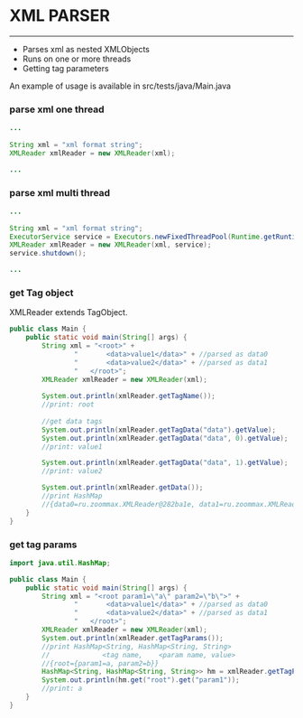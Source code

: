 # XML PARSER



---
- Parses xml as nested XMLObjects
- Runs on one or more threads
- Getting tag parameters

An example of usage is available in src/tests/java/Main.java

### parse xml one thread
```java
...
        
String xml = "xml format string";
XMLReader xmlReader = new XMLReader(xml);

...
```

### parse xml multi thread
```java
...
        
String xml = "xml format string";
ExecutorService service = Executors.newFixedThreadPool(Runtime.getRuntime().availableProcessors());
XMLReader xmlReader = new XMLReader(xml, service);
service.shutdown();

...
```

### get Tag object
XMLReader extends TagObject.
```java
public class Main {
    public static void main(String[] args) {
        String xml = "<root>" +
                "       <data>value1</data>" + //parsed as data0
                "       <data>value2</data>" + //parsed as data1
                "   </root>";
        XMLReader xmlReader = new XMLReader(xml);
        
        System.out.println(xmlReader.getTagName());
        //print: root
        
        //get data tags
        System.out.println(xmlReader.getTagData("data").getValue);
        System.out.println(xmlReader.getTagData("data", 0).getValue);
        //print: value1

        System.out.println(xmlReader.getTagData("data", 1).getValue);
        //print: value2

        System.out.println(xmlReader.getData());
        //print HashMap
        //{data0=ru.zoommax.XMLReader@282ba1e, data1=ru.zoommax.XMLReader@13b6d03}
    }
}
```

### get tag params

```java
import java.util.HashMap;

public class Main {
    public static void main(String[] args) {
        String xml = "<root param1=\"a\" param2=\"b\">" +
                "       <data>value1</data>" + //parsed as data0
                "       <data>value2</data>" + //parsed as data1
                "   </root>";
        XMLReader xmlReader = new XMLReader(xml);
        System.out.println(xmlReader.getTagParams());
        //print HashMap<String, HashMap<String, String>
        //             <tag name,    <param name, value>
        //{root={param1=a, param2=b}}
        HashMap<String, HashMap<String, String>> hm = xmlReader.getTagParams();
        System.out.println(hm.get("root").get("param1"));
        //print: a
    }
}
```